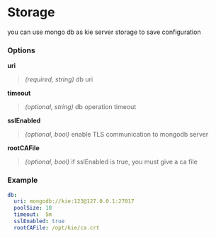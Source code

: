 # Storage 
you can use mongo db as kie server storage to save configuration

### Options
**uri**
>*(required, string)* db uri


**timeout**
>*(optional, string)* db operation timeout 


**sslEnabled**
>*(optional, bool)*  enable TLS communication to mongodb server

**rootCAFile**
>*(optional, bool)*  if sslEnabled is true, you must give a ca file


### Example
```yaml
db:
  uri: mongodb://kie:123@127.0.0.1:27017
  poolSize: 10
  timeout:  5m
  sslEnabled: true
  rootCAFile: /opt/kie/ca.crt
```


